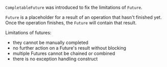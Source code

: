 `CompletableFuture` was introduced to fix the limitations of `Future`. 

`Future` is a placeholder for a result of an operation that hasn't finished yet. 
Once the operation finishes, the `Future` will contain that result.

Limitations of futures:

* they cannot be manually completed
* no further action on a Future's result without blocking
* multiple Futures cannot be chained or combined
* there is no exception handling construct


